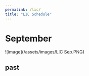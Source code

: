 ```yaml
---
permalink: /lic/
title: "LIC Schedule"
---
```


# September

![image](/assets/images/LIC Sep.PNG)

## past